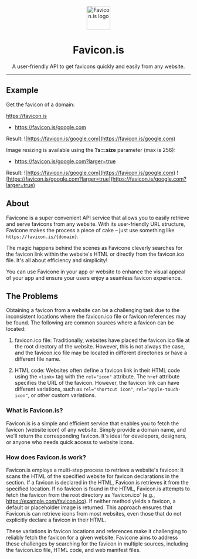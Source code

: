 <div align="center">
  <img src="https://favicon.is/favicon.is" width="64" height="64" alt="Favicon.is logo">
  <h1>Favicon.is</h1>
  <p>A user-friendly API to get favicons quickly and easily from any website.</p>
  <hr>
</div>

## Example

Get the favicon of a domain:

https://favicon.is

- https://favicon.is/google.com

Result: ![https://favicon.is/google.com](https://favicon.is/google.com)

Image resizing is available using the **?s=:size** parameter (max is 256):

- https://favicon.is/google.com?larger=true

Result: ![https://favicon.is/google.com](https://favicon.is/google.com) ![https://favicon.is/google.com?larger=true](https://favicon.is/google.com?larger=true)


## About

Favicone is a super convenient API service that allows you to easily retrieve and serve favicons from any website. With its user-friendly URL structure, Favicone makes the process a piece of cake – just use something like `https://favicon.is/{domain}`.

The magic happens behind the scenes as Favicone cleverly searches for the favicon link within the website's HTML or directly from the favicon.ico file. It's all about efficiency and simplicity!

You can use Favicone in your app or website to enhance the visual appeal of your app and ensure your users enjoy a seamless favicon experience.

## The Problems

Obtaining a favicon from a website can be a challenging task due to the inconsistent locations where the favicon.ico file or favicon references may be found. The following are common sources where a favicon can be located:

1. favicon.ico file: Traditionally, websites have placed the favicon.ico file at the root directory of the website. However, this is not always the case, and the favicon.ico file may be located in different directories or have a different file name.

2. HTML code: Websites often define a favicon link in their HTML code using the `<link>` tag with the `rel="icon"` attribute. The `href` attribute specifies the URL of the favicon. However, the favicon link can have different variations, such as `rel="shortcut icon"`, `rel="apple-touch-icon"`, or other custom variations.

### What is Favicon.is?

Favicon.is is a simple and efficient service that enables you to fetch the favicon (website icon) of any website. Simply provide a domain name, and we'll return the corresponding favicon. It's ideal for developers, designers, or anyone who needs quick access to website icons.

### How does Favicon.is work?

Favicon.is employs a multi-step process to retrieve a website's favicon:
It scans the HTML of the specified website for favicon declarations in the <head> section.
If a favicon is declared in the HTML, Favicon.is retrieves it from the specified location.
If no favicon is found in the HTML, Favicon.is attempts to fetch the favicon from the root directory as 'favicon.ico' (e.g., https://example.com/favicon.ico).
If neither method yields a favicon, a default or placeholder image is returned.
This approach ensures that Favicon.is can retrieve icons from most websites, even those that do not explicitly declare a favicon in their HTML.

These variations in favicon locations and references make it challenging to reliably fetch the favicon for a given website. Favicone aims to address these challenges by searching for the favicon in multiple sources, including the favicon.ico file, HTML code, and web manifest files.
